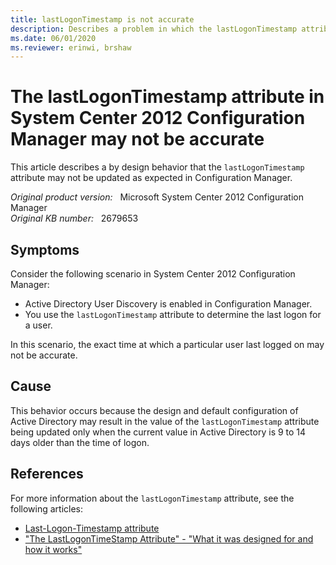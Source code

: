 ```yaml
---
title: lastLogonTimestamp is not accurate
description: Describes a problem in which the lastLogonTimestamp attribute may not be accurate in Configuration Manager.
ms.date: 06/01/2020
ms.reviewer: erinwi, brshaw
---
```

# The lastLogonTimestamp attribute in System Center 2012 Configuration Manager may not be accurate

This article describes a by design behavior that the `lastLogonTimestamp` attribute may not be updated as expected in Configuration Manager.

_Original product version:_ &nbsp; Microsoft System Center 2012 Configuration Manager  
_Original KB number:_ &nbsp; 2679653

## Symptoms

Consider the following scenario in System Center 2012 Configuration Manager:

- Active Directory User Discovery is enabled in Configuration Manager.
- You use the `lastLogonTimestamp` attribute to determine the last logon for a user.

In this scenario, the exact time at which a particular user last logged on may not be accurate.

## Cause

This behavior occurs because the design and default configuration of Active Directory may result in the value of the `lastLogonTimestamp` attribute being updated only when the current value in Active Directory is 9 to 14 days older than the time of logon.

## References

For more information about the `lastLogonTimestamp` attribute, see the following articles:

- [Last-Logon-Timestamp attribute](/windows/win32/adschema/a-lastlogontimestamp)
- ["The LastLogonTimeStamp Attribute" - "What it was designed for and how it works"](/archive/blogs/askds/the-lastlogontimestamp-attribute-what-it-was-designed-for-and-how-it-works)

